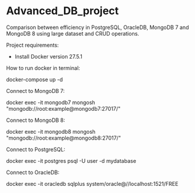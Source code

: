 # Advanced_DB_project
Comparison between efficiency in PostgreSQL, OracleDB, MongoDB 7 and MongoDB 8 using large dataset and CRUD operations. 

Project requirements:

- Install Docker version 27.5.1

How to run docker in terminal:

docker-compose up -d


Connect to MongoDB 7:

docker exec -it mongodb7 mongosh "mongodb://root:example@mongodb7:27017/"


Connect to MongoDB 8:

docker exec -it mongodb8 mongosh "mongodb://root:example@mongodb8:27017/"


Connect to PostgreSQL:

docker exec -it postgres psql -U user -d mydatabase

Connect to OracleDB:

docker exec -it oracledb sqlplus system/oracle@//localhost:1521/FREE


